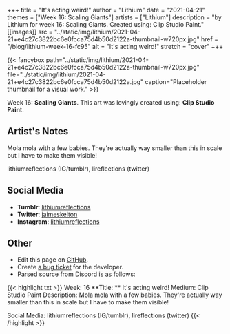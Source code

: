 +++
title =       "It's acting weird!"
author =      "Lithium"
date =        "2021-04-21"
themes =      ["Week 16: Scaling Giants"]
artists =     ["Lithium"]
description = "by Lithium for week 16: Scaling Giants. Created using: Clip Studio Paint."
[[images]]
              src = "../static/img/lithium/2021-04-21+e4c27c3822bc6e0fcca75d4b50d2122a-thumbnail-w720px.jpg"
              href = "/blog/lithium-week-16-fc95"
              alt = "It's acting weird!"
              stretch = "cover"
+++


{{< fancybox path="../static/img/lithium/2021-04-21+e4c27c3822bc6e0fcca75d4b50d2122a-thumbnail-w720px.jpg" file="../static/img/lithium/2021-04-21+e4c27c3822bc6e0fcca75d4b50d2122a.jpg" caption="Placeholder thumbnail for a visual work." >}}


Week 16: **Scaling Giants**. This art was lovingly created using: **Clip Studio Paint**.

## Artist's Notes

Mola mola with a few babies. They're actually way smaller than this in scale but I have to make them visible! 

lithiumreflections (IG/tumblr), lireflections (twitter)

## Social Media

- **Tumblr**: <a href='https://lithiumreflections.tumblr.com' target='_blank'>lithiumreflections</a>
- **Twitter**: <a href='https://twitter.com/jaimeskelton' target='_blank'>jaimeskelton</a>
- **Instagram**: <a href='https://instagram.com/lithiumreflections' target='_blank'>lithiumreflections</a>

## Other

- Edit this page on [GitHub](https://github.com/teaminkling/web-refresh/edit/main/content/blog/lithium-week-16-fc95.md).
- Create [a bug ticket](https://github.com/teaminkling/web-refresh/issues/new?assignees=&labels=bug&template=problem-report.md&title=) for the developer.
- Parsed source from Discord is as follows:

{{< highlight txt >}}
Week: 16
**Title:  ** It's acting weird!
Medium: Clip Studio Paint
Description: Mola mola with a few babies. They're actually way smaller than this in scale but I have to make them visible! 

Social Media: lithiumreflections (IG/tumblr), lireflections (twitter)
{{< /highlight >}}